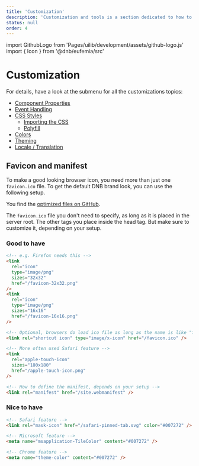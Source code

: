 ```yaml
---
title: 'Customization'
description: 'Customization and tools is a section dedicated to how to use and customize Eufemia in various situations.'
status: null
order: 4
---
```


import GithubLogo from 'Pages/uilib/development/assets/github-logo.js'
import { Icon } from '@dnb/eufemia/src'

# Customization

For details, have a look at the submenu for all the customizations topics:

- [Component Properties](/uilib/usage/customisation/component-properties)
- [Event Handling](/uilib/usage/customisation/event-handling)
- [CSS Styles](/uilib/usage/customisation/styling)
  - [Importing the CSS](/uilib/usage/customisation/styling/consume-styles)
  - [Polyfill](/uilib/usage/customisation/styling/polyfill)
- [Colors](/uilib/usage/customisation/colors)
- [Theming](/uilib/usage/customisation/theming)
- [Locale / Translation](/uilib/usage/customisation/localization)

## Favicon and manifest

To make a good looking browser icon, you need more than just one `favicon.ico` file. To get the default DNB brand look, you can use the following setup.

You find the [optimized files on <Icon icon={GithubLogo} size="default" /> GitHub](https://github.com/dnbexperience/eufemia/tree/main/packages/eufemia/assets/browser).

The `favicon.ico` file you don't need to specify, as long as it is placed in the server root.
The other tags you place inside the head tag. But make sure to customize it, depending on your setup.

### Good to have

```html
<!-- e.g. Firefox needs this -->
<link
  rel="icon"
  type="image/png"
  sizes="32x32"
  href="/favicon-32x32.png"
/>
<link
  rel="icon"
  type="image/png"
  sizes="16x16"
  href="/favicon-16x16.png"
/>

<!-- Optional, browsers do load ico file as long as the name is like "favicon.ico" -->
<link rel="shortcut icon" type="image/x-icon" href="/favicon.ico" />

<!-- More often used Safari feature -->
<link
  rel="apple-touch-icon"
  sizes="180x180"
  href="/apple-touch-icon.png"
/>

<!-- How to define the manifest, depends on your setup -->
<link rel="manifest" href="/site.webmanifest" />
```

### Nice to have

```html
<!-- Safari feature -->
<link rel="mask-icon" href="/safari-pinned-tab.svg" color="#007272" />

<!-- Microsoft feature -->
<meta name="msapplication-TileColor" content="#007272" />

<!-- Chrome feature -->
<meta name="theme-color" content="#007272" />
```
